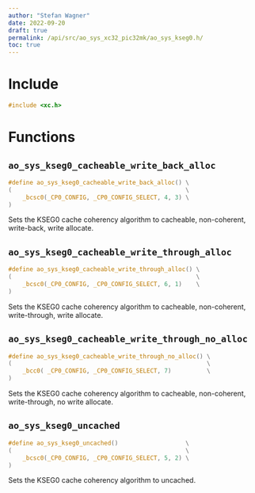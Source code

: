 ```yaml
---
author: "Stefan Wagner"
date: 2022-09-20
draft: true
permalink: /api/src/ao_sys_xc32_pic32mk/ao_sys_kseg0.h/
toc: true
---
```


# Include

```c
#include <xc.h>
```

# Functions

## `ao_sys_kseg0_cacheable_write_back_alloc`

```c
#define ao_sys_kseg0_cacheable_write_back_alloc() \
(                                                 \
    _bcsc0(_CP0_CONFIG, _CP0_CONFIG_SELECT, 4, 3) \
)
```

Sets the KSEG0 cache coherency algorithm to cacheable, non-coherent, write-back, write allocate.

## `ao_sys_kseg0_cacheable_write_through_alloc`

```c
#define ao_sys_kseg0_cacheable_write_through_alloc() \
(                                                    \
    _bcsc0(_CP0_CONFIG, _CP0_CONFIG_SELECT, 6, 1)    \
)
```

Sets the KSEG0 cache coherency algorithm to cacheable, non-coherent, write-through, write allocate.

## `ao_sys_kseg0_cacheable_write_through_no_alloc`

```c
#define ao_sys_kseg0_cacheable_write_through_no_alloc() \
(                                                       \
    _bcc0( _CP0_CONFIG, _CP0_CONFIG_SELECT, 7)          \
)
```

Sets the KSEG0 cache coherency algorithm to cacheable, non-coherent, write-through, no write allocate.

## `ao_sys_kseg0_uncached`

```c
#define ao_sys_kseg0_uncached()                   \
(                                                 \
    _bcsc0(_CP0_CONFIG, _CP0_CONFIG_SELECT, 5, 2) \
)
```

Sets the KSEG0 cache coherency algorithm to uncached.
